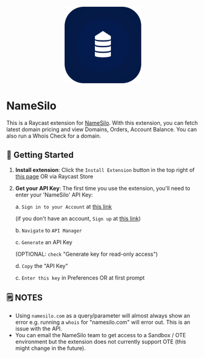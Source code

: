 <p align="center">
    <img src="./assets/namesilo.png" width="200" height="200" />
</p>

# NameSilo

This is a Raycast extension for [NameSilo](https://www.namesilo.com/). With this extension, you can fetch latest domain pricing and view Domains, Orders, Account Balance. You can also run a Whois Check for a domain.

## 🚀 Getting Started

1. **Install extension**: Click the `Install Extension` button in the top right of [this page](https://www.raycast.com/xmok/namesilo) OR via Raycast Store

2. **Get your API Key**: The first time you use the extension, you'll need to enter your 'NameSilo' API Key:

    a. `Sign in to your Account` at [this link](https://www.namesilo.com/login)

    (if you don't have an account, `Sign up` at [this link](https://www.namesilo.com/sign-up))

    b. `Navigate` to `API Manager`

    c. `Generate` an API Key
    
    (OPTIONAL: `check` "Generate key for read-only access")

    d. `Copy` the "API Key"

    c. `Enter this key` in Preferences OR at first prompt

## 🗒️ NOTES

- Using `namesilo.com` as a query/parameter will almost always show an error e.g. running a `whois` for "namesilo.com" will error out. This is an issue with the API.
- You can email the NameSilo team to get access to a Sandbox / OTE environment but the extension does not currently support OTE (this might change in the future).